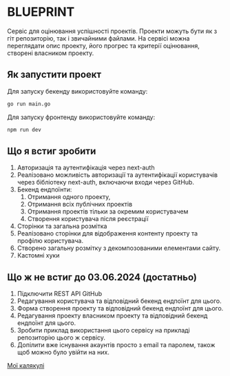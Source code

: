 # BLUEPRINT

Cервіс для оцінювання успішності проектів. Проекти можуть бути як з гіт репозиторію, так і звичайними файлами. На сервісі можна переглядати опис проекту, його прогрес та критерії оцінювання, створені власником проекту.

## Як запустити проект

Для запуску бекенду використовуйте команду:

```bash
go run main.go
```

Для запуску фронтенду використовуйте команду:

```bash
npm run dev
```


## Що я встиг зробити

1. Авторизація та аутентифікація через next-auth
2. Реалізовано можливість авторизації та аутентифікації користувачів через бібліотеку next-auth, включаючи входи через GitHub.
3. Бекенд ендпоїнти: 
   1. Отримання одного проекту,
   2. Отримання всіх публічних проектів
   3. Отримання проектів тільки за окремим користувачем
   4. Створення користувача після реєстрації
4. Сторінки та загальна розмітка
5. Реалізовано сторінки для відображення контенту проекту та профілю користувача.
6. Створено загальну розмітку з декомпозованими елементами сайту.
7. Кастомні хуки


## Що ж не встиг до 03.06.2024 (достатньо)
1. Підключити REST API GitHub
2. Редагування користувача та відповідний бекенд ендпоїнт для цього.
3. Форма створення проекту та відповідний бекенд ендпоїнт для цього.
4. Редагування проекту власником проекту та відповідний бекенд ендпоїнт для цього.
5. Зробити приклад використання цього сервісу на прикладі репозиторію цього ж сервісу.
6. Допілити вже існування акаунтів просто з email та паролем, також щоб можно було увійти на них.

[Мої калякулі](https://excalidraw.com/#json=fDqVw199y2NrinonvLvUX,1fP3vBdPk5LxmHCEMpNYZw)
